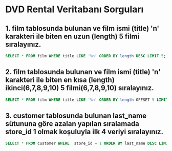 # DVD Rental Veritabanı Sorguları

## 1. film tablosunda bulunan ve film ismi (title) 'n' karakteri ile biten en uzun (length) 5 filmi sıralayınız.

```sql
SELECT * FROM film WHERE title LIKE '%n' ORDER BY length DESC LIMIT 5;
```

## 2. film tablosunda bulunan ve film ismi (title) 'n' karakteri ile biten en kısa (length) ikinci(6,7,8,9,10) 5 filmi(6,7,8,9,10) sıralayınız.
```sql
SELECT * FROM film WHERE title LIKE '%n' ORDER BY length OFFSET 5 LIMIT 5 ;
```

## 3. customer tablosunda bulunan last_name sütununa göre azalan yapılan sıralamada store_id 1 olmak koşuluyla ilk 4 veriyi sıralayınız.

```sql
SELECT * FROM customer WHERE  store_id = 1 ORDER BY last_name DESC LIMIT 4 ;
```
